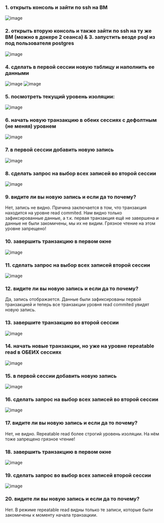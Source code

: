 ### 1. открыть консоль и зайти по ssh на ВМ

![image](https://github.com/user-attachments/assets/3b9cdaf6-68ed-4814-bc5b-301c3e4e52e1)


### 2. открыть вторую консоль и также зайти по ssh на ту же ВМ (можно в докере 2 сеанса) & 3. запустить везде psql из под пользователя postgres

![image](https://github.com/user-attachments/assets/db4ad85d-8c35-4e2f-add2-eb14d6046aeb)


### 4. сделать в первой сессии новую таблицу и наполнить ее данными

![image](https://github.com/user-attachments/assets/6f2fdac2-035f-4a55-b97c-a25a63d8ace8)
![image](https://github.com/user-attachments/assets/04372c8e-8df6-4d66-bd5f-5a40265865c8)


### 5. посмотреть текущий уровень изоляции:

![image](https://github.com/user-attachments/assets/55e333cd-fc10-457a-810c-333fad16a792)


### 6. начать новую транзакцию в обеих сессиях с дефолтным (не меняя) уровнем

![image](https://github.com/user-attachments/assets/97772105-a28c-41d8-983b-535e2cf5d8a2)


### 7. в первой сессии добавить новую запись

![image](https://github.com/user-attachments/assets/3eeef639-7764-442a-817c-b0043af28441)


### 8. сделать запрос на выбор всех записей во второй сессии

![image](https://github.com/user-attachments/assets/27bebb58-2565-4457-9d0d-5af2767bd31b)


### 9. видите ли вы новую запись и если да то почему? 
Нет, запись не видно. Причина заключается в том, что транзакция находится на уровне read commited. Нам видно только зафиксированные данные, а т.к. первая транзакция ещё не завершена и данные не были закомичены, мы их не видим. Грязное чтение на этом уровне запрещено!


### 10. завершить транзакцию в первом окне

![image](https://github.com/user-attachments/assets/77828a48-56ec-4a0f-a5b4-a338cb68912a)


### 11. сделать запрос на выбор всех записей второй сессии

![image](https://github.com/user-attachments/assets/55c61717-045b-43ca-85c3-b12899268662)


### 12. видите ли вы новую запись и если да то почему?
Да, запись отображается. Данные были зафиксированы первой транзакцией и теперь все транзакции уровня read commited увидят новую запись.


### 13. завершите транзакцию во второй сессии

![image](https://github.com/user-attachments/assets/47e9c80d-a169-4fe9-9d4f-09758749f575)


### 14. начать новые транзакции, но уже на уровне repeatable read в ОБЕИХ сессиях

![image](https://github.com/user-attachments/assets/3e1650c0-bb27-4de6-9265-ada6110bdbe7)


### 15. в первой сессии добавить новую запись

![image](https://github.com/user-attachments/assets/5ca91126-5e5b-4c5e-8b3e-63a323d54d6c)


### 16. сделать запрос на выбор всех записей во второй сессии

![image](https://github.com/user-attachments/assets/45179df0-7a97-4338-a1fe-64d3c15bb1bf)



### 17. видите ли вы новую запись и если да то почему?
Нет, не видно. Repeatable read более строгий уровень изоляции. На нём тоже запрещено грязное чтение!


### 18. завершить транзакцию в первом окне

![image](https://github.com/user-attachments/assets/3fed7a73-60f2-49f1-af7d-c6cd2c1815b5)


### 19. сделать запрос во выбор всех записей второй сессии

![image](https://github.com/user-attachments/assets/297a1061-0259-468a-8102-46eca47a0845)


### 20. видите ли вы новую запись и если да то почему?
Нет. В режиме repeatable read видны только те записи, которые были закомичены к моменту начала транзацкии.

